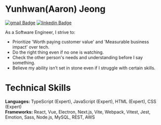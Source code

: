 # Yunhwan(Aaron) Jeong

[![gmail Badge](https://img.shields.io/badge/Gmail-D14836?style=flat-square&logo=gmail&logoColor=white&link=mailto:jimmy53120488@gmail.com)](mailto:jimmy53120488@gmail.com)
[![linkedin Badge](https://img.shields.io/badge/LinkedIn-0C66C3?style=flat-square&logo=linkedin&logoColor=EFF2EB)](https://www.linkedin.com/in/Yunhwan-jeong/)

As a Software Engineer, I strive to:
- Prioritize 'Worth paying customer value' and 'Measurable business impact' over tech.
- Do the right thing even if no one is watching.
- Check the other person's needs and understanding before I say something.
- Believe my ability isn’t set in stone even if I struggle with certain skills.

# Technical Skills
**Languages:** TypeScript (Expert), JavaScript (Expert), HTML (Expert), CSS (Expert) <br/>
**Frameworks:** React, Vue, Electron, Next.js, Vite, Webpack, Vitest, Jest, Emotion, Sass, Node.js, MySQL, REST, AWS
